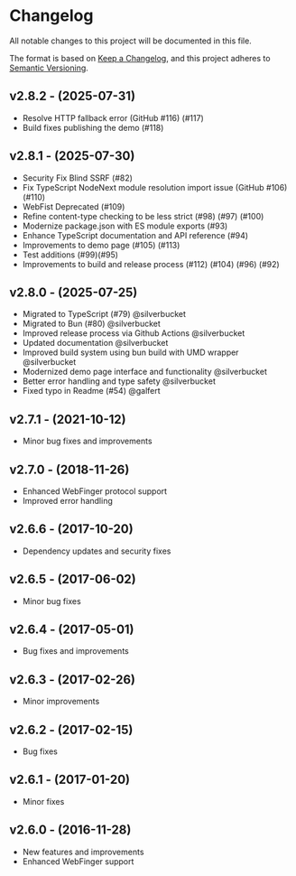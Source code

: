 # Changelog

All notable changes to this project will be documented in this file.

The format is based on [Keep a Changelog](https://keepachangelog.com/en/1.0.0/), and this project adheres to [Semantic Versioning](https://semver.org/spec/v2.0.0.html).

## v2.8.2 - (2025-07-31)

- Resolve HTTP fallback error (GitHub #116) (#117)
- Build fixes publishing the demo (#118)

## v2.8.1 - (2025-07-30)

- Security Fix Blind SSRF (#82)
- Fix TypeScript NodeNext module resolution import issue (GitHub #106) (#110)
- WebFist Deprecated (#109)
- Refine content-type checking to be less strict (#98) (#97) (#100)
- Modernize package.json with ES module exports (#93)
- Enhance TypeScript documentation and API reference (#94)
- Improvements to demo page (#105) (#113)
- Test additions (#99)(#95)
- Improvements to build and release process (#112) (#104) (#96) (#92)

## v2.8.0 - (2025-07-25)

- Migrated to TypeScript (#79) @silverbucket
- Migrated to Bun (#80) @silverbucket
- Improved release process via Github Actions @silverbucket
- Updated documentation @silverbucket
- Improved build system using bun build with UMD wrapper @silverbucket
- Modernized demo page interface and functionality @silverbucket
- Better error handling and type safety @silverbucket
- Fixed typo in Readme (#54) @galfert

## v2.7.1 - (2021-10-12)

- Minor bug fixes and improvements

## v2.7.0 - (2018-11-26)

- Enhanced WebFinger protocol support
- Improved error handling

## v2.6.6 - (2017-10-20)

- Dependency updates and security fixes

## v2.6.5 - (2017-06-02)

- Minor bug fixes

## v2.6.4 - (2017-05-01)

- Bug fixes and improvements

## v2.6.3 - (2017-02-26)

- Minor improvements

## v2.6.2 - (2017-02-15)

- Bug fixes

## v2.6.1 - (2017-01-20)

- Minor fixes

## v2.6.0 - (2016-11-28)

- New features and improvements
- Enhanced WebFinger support
